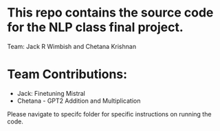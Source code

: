 # This repo contains the source code for the NLP class final project. 
Team: Jack R Wimbish and Chetana Krishnan
# Team Contributions:
   - Jack: Finetuning Mistral
   - Chetana - GPT2 Addition and Multiplication

Please navigate to specifc folder for specific instructions on running the code. 
